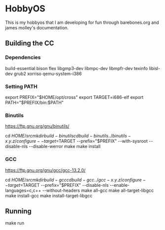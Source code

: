 # HobbyOS
This is my hobbyos that I am developing for fun through barebones.org and james molley's documentation.

## Building the CC

### Dependencies
build-essential bison flex libgmp3-dev libmpc-dev libmpfr-dev texinfo libisl-dev grub2 xorriso qemu-system-i386

### Setting PATH
export PREFIX="$HOME/opt/cross"
export TARGET=i686-elf
export PATH="$PREFIX/bin:$PATH"

### Binutils
https://ftp.gnu.org/gnu/binutils/

cd $HOME/src 
mkdir build-binutils
cd build-binutils
../binutils-x.y.z/configure --target=$TARGET --prefix="$PREFIX" --with-sysroot --disable-nls --disable-werror
make
make install

### GCC
https://ftp.gnu.org/gnu/gcc/gcc-13.2.0/

cd $HOME/src
mkdir build-gcc
cd build-gcc
../gcc-x.y.z/configure --target=$TARGET --prefix="$PREFIX" --disable-nls --enable-languages=c,c++ --without-headers
make all-gcc
make all-target-libgcc
make install-gcc
make install-target-libgcc

## Running
make run
